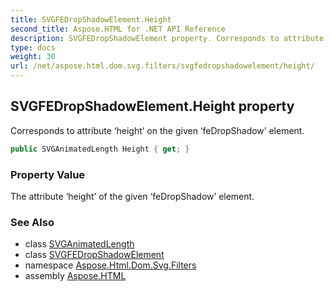 ```yaml
---
title: SVGFEDropShadowElement.Height
second_title: Aspose.HTML for .NET API Reference
description: SVGFEDropShadowElement property. Corresponds to attribute height on the given feDropShadow element
type: docs
weight: 30
url: /net/aspose.html.dom.svg.filters/svgfedropshadowelement/height/
---
```

## SVGFEDropShadowElement.Height property

Corresponds to attribute ‘height’ on the given ‘feDropShadow’ element.

```csharp
public SVGAnimatedLength Height { get; }
```

### Property Value

The attribute ‘height’ of the given ‘feDropShadow’ element.

### See Also

* class [SVGAnimatedLength](../../../aspose.html.dom.svg.datatypes/svganimatedlength/)
* class [SVGFEDropShadowElement](../)
* namespace [Aspose.Html.Dom.Svg.Filters](../../svgfedropshadowelement/)
* assembly [Aspose.HTML](../../../)
